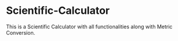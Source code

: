# Scientific-Calculator
This is a Scientific Calculator with all functionalities along with Metric Conversion.
